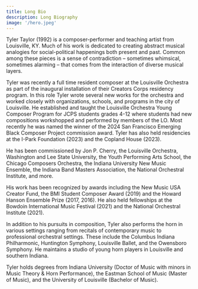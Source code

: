 ```yaml
---
title: Long Bio
description: Long Biography
image: '/hero.jpeg'
---
```


Tyler Taylor (1992) is a composer-performer and teaching artist from Louisville, KY. Much of his work is dedicated to creating abstract musical analogies for social-political happenings both present and past. Common among these pieces is a sense of contradiction – sometimes whimsical, sometimes alarming – that comes from the interaction of diverse musical layers.

Tyler was recently a full time resident composer at the Louisville Orchestra as part of the inaugural installation of their Creators Corps residency program. In this role Tyler wrote several new works for the orchestra and worked closely with organizations, schools, and programs in the city of Louisville. He established and taught the Louisville Orchestra Young Composer Program for JCPS students grades 4-12 where students had new compositions workshopped and performed by members of the LO. Most recently he was named the winner of the 2024 San Francisco Emerging Black Composer Project commission award. Tyler has also held residencies at the I-Park Foundation (2023) and the Copland House (2023).

He has been commissioned by Jon P. Cherry, the Louisville Orchestra, Washington and Lee State University, the Youth Performing Arts School, the Chicago Composers Orchestra, the Indiana University New Music Ensemble, the Indiana Band Masters Association, the National Orchestral Institute, and more.

His work has been recognized by awards including the New Music USA Creator Fund, the BMI Student Composer Award (2019) and the Howard Hanson Ensemble Prize (2017, 2016). He also held fellowships at the Bowdoin International Music Festival (2021) and the National Orchestral Institute (2021).

In addition to his pursuits in composition, Tyler also performs the horn in various settings ranging from recitals of contemporary music to professional orchestral settings. These include the Columbus Indiana Philharmonic, Huntington Symphony, Louisville Ballet, and the Owensboro Symphony. He maintains a studio of young horn players in Louisville and southern Indiana.

Tyler holds degrees from Indiana University (Doctor of Music with minors in Music Theory & Horn Performance), the Eastman School of Music (Master of Music), and the University of Louisville (Bachelor of Music).
